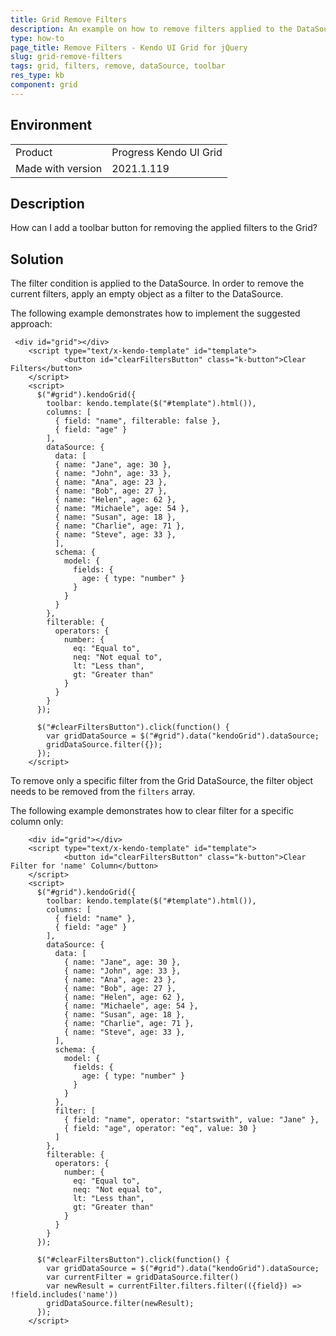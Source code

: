 ```yaml
---
title: Grid Remove Filters
description: An example on how to remove filters applied to the DataSource of Kendo UI Grid.
type: how-to
page_title: Remove Filters - Kendo UI Grid for jQuery
slug: grid-remove-filters
tags: grid, filters, remove, dataSource, toolbar
res_type: kb
component: grid
---
```


## Environment

<table>
 <tr>
  <td>Product</td>
  <td>Progress Kendo UI Grid</td>
 </tr>
 <tr>
  <td>Made with version</td>
  <td>2021.1.119</td>
 </tr>
</table>


## Description

How can I add a toolbar button for removing the applied filters to the Grid?

## Solution

The filter condition is applied to the DataSource. In order to remove the current filters, apply an empty object as a filter to the DataSource.

The following example demonstrates how to implement the suggested approach:

```dojo
 <div id="grid"></div>
    <script type="text/x-kendo-template" id="template">
            <button id="clearFiltersButton" class="k-button">Clear Filters</button>
    </script>
    <script>
      $("#grid").kendoGrid({
        toolbar: kendo.template($("#template").html()),
        columns: [
          { field: "name", filterable: false },
          { field: "age" }
        ],
        dataSource: {
          data: [
          { name: "Jane", age: 30 }, 
          { name: "John", age: 33 },
          { name: "Ana", age: 23 },
          { name: "Bob", age: 27 },
          { name: "Helen", age: 62 },
          { name: "Michaele", age: 54 },
          { name: "Susan", age: 18 },
          { name: "Charlie", age: 71 },
          { name: "Steve", age: 33 },
          ],
          schema: {
            model: {
              fields: {
                age: { type: "number" }
              }
            }
          }
        },
        filterable: {
          operators: {
            number: {
              eq: "Equal to",
              neq: "Not equal to",
              lt: "Less than",
              gt: "Greater than"
            }
          }
        }
      });

      $("#clearFiltersButton").click(function() {
        var gridDataSource = $("#grid").data("kendoGrid").dataSource;
        gridDataSource.filter({});
      });
    </script>
```

To remove only a specific filter from the Grid DataSource, the filter object needs to be removed from the `filters` array.

The following example demonstrates how to clear filter for a specific column only:

```dojo
    <div id="grid"></div>
    <script type="text/x-kendo-template" id="template">
            <button id="clearFiltersButton" class="k-button">Clear Filter for 'name' Column</button>
    </script>
    <script>
      $("#grid").kendoGrid({
        toolbar: kendo.template($("#template").html()),
        columns: [
          { field: "name" },
          { field: "age" }
        ],
        dataSource: {
          data: [
            { name: "Jane", age: 30 }, 
            { name: "John", age: 33 },
            { name: "Ana", age: 23 },
            { name: "Bob", age: 27 },
            { name: "Helen", age: 62 },
            { name: "Michaele", age: 54 },
            { name: "Susan", age: 18 },
            { name: "Charlie", age: 71 },
            { name: "Steve", age: 33 },
          ],
          schema: {
            model: {
              fields: {
                age: { type: "number" }
              }
            }
          },
          filter: [
            { field: "name", operator: "startswith", value: "Jane" },
            { field: "age", operator: "eq", value: 30 }
          ]
        },
        filterable: {
          operators: {
            number: {
              eq: "Equal to",
              neq: "Not equal to",
              lt: "Less than",
              gt: "Greater than"
            }
          }
        }
      });

      $("#clearFiltersButton").click(function() {
        var gridDataSource = $("#grid").data("kendoGrid").dataSource;
        var currentFilter = gridDataSource.filter() 
        var newResult = currentFilter.filters.filter(({field}) => !field.includes('name'))
        gridDataSource.filter(newResult);
      });
    </script>
```
